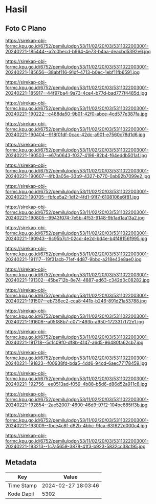# Hasil

## Foto C Plano

https://sirekap-obj-formc.kpu.go.id/6752/pemilu/pdpr/53/11/02/20/03/5311022003001-20240221-185444--a2c0becd-b964-4e73-b4aa-deacbd5392e6.jpg

https://sirekap-obj-formc.kpu.go.id/6752/pemilu/pdpr/53/11/02/20/03/5311022003001-20240221-185656--38abf116-91df-4713-b0ec-1ebf11fb6591.jpg

https://sirekap-obj-formc.kpu.go.id/6752/pemilu/pdpr/53/11/02/20/03/5311022003001-20240221-185917--44f97ba4-9a73-4ce4-b77d-bad777f4485d.jpg

https://sirekap-obj-formc.kpu.go.id/6752/pemilu/pdpr/53/11/02/20/03/5311022003001-20240221-190222--c488da50-9b01-42f0-abce-4cd577e387fa.jpg

https://sirekap-obj-formc.kpu.go.id/6752/pemilu/pdpr/53/11/02/20/03/5311022003001-20240221-190404--918f01df-0cac-42dc-a901-e7560c78d1d6.jpg

https://sirekap-obj-formc.kpu.go.id/6752/pemilu/pdpr/53/11/02/20/03/5311022003001-20240221-190503--e67b0643-f037-4196-82b4-f64eddb501af.jpg

https://sirekap-obj-formc.kpu.go.id/6752/pemilu/pdpr/53/11/02/20/03/5311022003001-20240221-190607--4fb3a05e-33b9-4327-b770-0ab92b7099e2.jpg

https://sirekap-obj-formc.kpu.go.id/6752/pemilu/pdpr/53/11/02/20/03/5311022003001-20240221-190705--fbfce5a2-1df2-4fd1-91f7-6108106e6f81.jpg

https://sirekap-obj-formc.kpu.go.id/6752/pemilu/pdpr/53/11/02/20/03/5311022003001-20240221-190805--9943f074-7e5b-4f53-9148-9b1ad1aa13a2.jpg

https://sirekap-obj-formc.kpu.go.id/6752/pemilu/pdpr/53/11/02/20/03/5311022003001-20240221-190943--9c95b7c1-02cd-4e2d-bd4e-b4f48156f995.jpg

https://sirekap-obj-formc.kpu.go.id/6752/pemilu/pdpr/53/11/02/20/03/5311022003001-20240221-191117--19f31acb-71ef-4d87-9bbc-a218e43e8ae0.jpg

https://sirekap-obj-formc.kpu.go.id/6752/pemilu/pdpr/53/11/02/20/03/5311022003001-20240221-191302--45be712b-8e74-4887-ad63-c342d0c08282.jpg

https://sirekap-obj-formc.kpu.go.id/6752/pemilu/pdpr/53/11/02/20/03/5311022003001-20240221-191507--eb736ec2-cca8-441b-b246-891d21a53788.jpg

https://sirekap-obj-formc.kpu.go.id/6752/pemilu/pdpr/53/11/02/20/03/5311022003001-20240221-191608--a05f88b7-c071-493b-a950-1723317f72e1.jpg

https://sirekap-obj-formc.kpu.go.id/6752/pemilu/pdpr/53/11/02/20/03/5311022003001-20240221-191718--5c1c09f0-df8b-4147-a6d5-96480fa62cb7.jpg

https://sirekap-obj-formc.kpu.go.id/6752/pemilu/pdpr/53/11/02/20/03/5311022003001-20240221-191823--f00938fd-bda5-4dd6-94cd-6aec77178459.jpg

https://sirekap-obj-formc.kpu.go.id/6752/pemilu/pdpr/53/11/02/20/03/5311022003001-20240221-192756--ee0513ad-f059-4b88-b5d6-d86d52a911c8.jpg

https://sirekap-obj-formc.kpu.go.id/6752/pemilu/pdpr/53/11/02/20/03/5311022003001-20240221-192854--2ae52007-4600-46d9-97f2-104bc685ff3b.jpg

https://sirekap-obj-formc.kpu.go.id/6752/pemilu/pdpr/53/11/02/20/03/5311022003001-20240221-193009--fbce4c8f-d82b-4bbc-9fca-63f622d000c4.jpg

https://sirekap-obj-formc.kpu.go.id/6752/pemilu/pdpr/53/11/02/20/03/5311022003001-20240221-193213--1c7a5659-3878-41f3-b923-5832cc38c195.jpg


## Metadata

| Key        | Value               |
| ---------- | ------------------- |
| Time Stamp | 2024-02-27 18:03:46 |
| Kode Dapil | 5302                |



